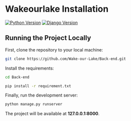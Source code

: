 Wakeourlake Installation
=================================================

[![Python Version](https://img.shields.io/badge/python-3.6-brightgreen.svg)](https://python.org)
[![Django Version](https://img.shields.io/badge/django-1.11-brightgreen.svg)](https://djangoproject.com)


## Running the Project Locally

First, clone the repository to your local machine:

```bash
git clone https://github.com/Wake-our-Lake/Back-end.git
```


Install the requirements:

```bash
cd Back-end

pip install -r requirement.txt
```

Finally, run the development server:

```bash
python manage.py runserver
```

The project will be available at **127.0.0.1:8000**.
